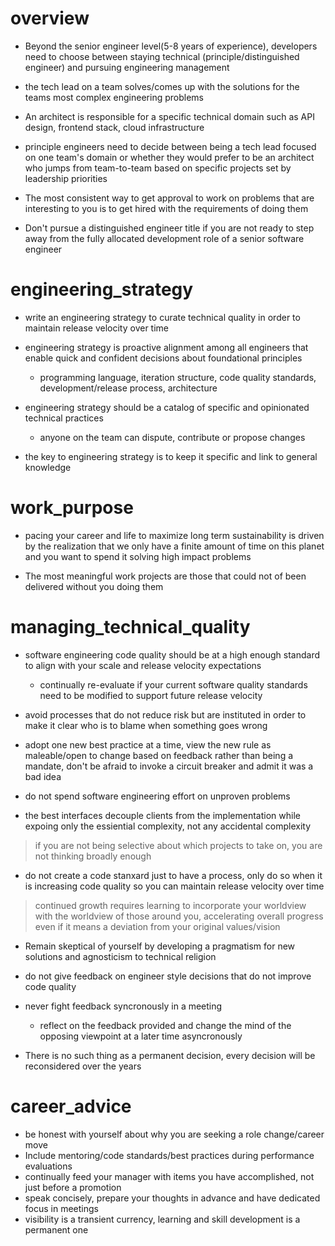 # overview
- Beyond the senior engineer level(5-8 years of experience), developers need to choose between staying technical (principle/distinguished engineer) and pursuing engineering management

- the tech lead on a team solves/comes up with the solutions for the teams most complex engineering problems

- An architect is responsible for a specific technical domain such as API design, frontend stack, cloud infrastructure

- principle engineers need to decide between being a tech lead focused on one team's domain or whether they would prefer to be an architect who jumps from team-to-team based on specific projects set by leadership priorities


- The most consistent way to get approval to work on problems that are interesting to you is to get hired with the requirements of doing them

- Don't pursue a distinguished engineer title if you are not ready to step away from the fully allocated development role of a senior software engineer 


# engineering_strategy
- write an engineering strategy to curate technical quality in order to maintain release velocity over time

- engineering strategy is proactive alignment among all engineers that enable quick and confident decisions about foundational principles
    - programming language, iteration structure, code quality standards, development/release process, architecture

- engineering strategy should be a catalog of specific and opinionated technical practices 
    - anyone on the team can dispute, contribute or propose changes

- the key to engineering strategy is to keep it specific and link to general knowledge 

# work_purpose
- pacing your career and life to maximize long term sustainability is driven by the realization that we only have a finite amount of time on this planet and you want to spend it solving high impact problems

- The most meaningful work projects are those that could not of been delivered without you doing them



# managing_technical_quality
- software engineering code quality should be at a high enough standard to align with your scale and release velocity expectations
    - continually re-evaluate if your current software quality standards need to be modified to support future release velocity

- avoid processes that do not reduce risk but are instituted in order to make it clear who is to blame when something goes wrong

- adopt one new best practice at a time, view the new rule as maleable/open to change based on feedback rather than being a mandate, don't be afraid to invoke a circuit breaker and admit it was a bad idea

- do not spend software engineering effort on unproven problems

- the best interfaces decouple clients from the implementation while expoing only the essiential complexity, not any accidental complexity


> if you are not being selective about which projects to take on, you are not thinking broadly enough


- do not create a code stanxard just to have a process, only do so when it is increasing code quality so you can maintain release velocity over time


> continued growth requires learning to incorporate your worldview with the worldview of those around you, accelerating overall progress even if it means a deviation from your original values/vision


- Remain skeptical of yourself by developing a pragmatism for new solutions and agnosticism to technical religion


- do not give feedback on engineer style decisions that do not improve code quality
- never fight feedback syncronously in a meeting
  - reflect on the feedback provided and change the mind of the opposing viewpoint at a later time asyncronously

- There is no such thing as a permanent decision, every decision will be reconsidered over the years


# career_advice
- be honest with yourself about why you are seeking a role change/career move
- Include mentoring/code standards/best practices during performance evaluations
- continually feed your manager with items you have accomplished, not just before a promotion
- speak concisely, prepare your thoughts in advance and have dedicated focus in meetings
- visibility is a transient currency, learning and skill development is a permanent one